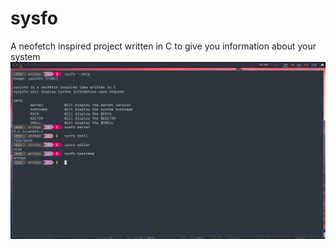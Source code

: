 # sysfo
A neofetch inspired project written in C to give you information about your system
![Screenshot](./sysfo.png)

